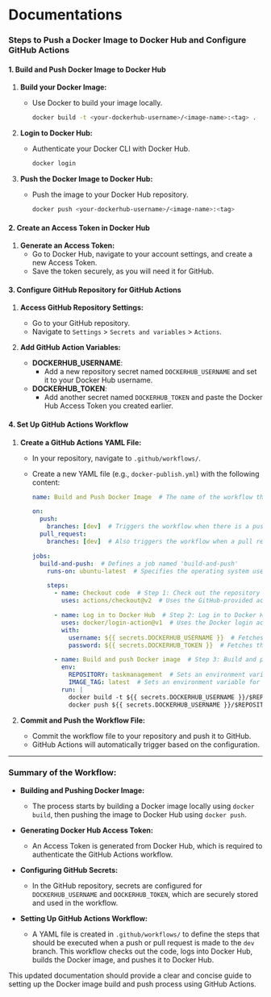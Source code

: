 # Documentations
### **Steps to Push a Docker Image to Docker Hub and Configure GitHub Actions**

#### **1. Build and Push Docker Image to Docker Hub**

1. **Build your Docker Image:**
   - Use Docker to build your image locally.
     ```bash
     docker build -t <your-dockerhub-username>/<image-name>:<tag> .
     ```

2. **Login to Docker Hub:**
   - Authenticate your Docker CLI with Docker Hub.
     ```bash
     docker login
     ```

3. **Push the Docker Image to Docker Hub:**
   - Push the image to your Docker Hub repository.
     ```bash
     docker push <your-dockerhub-username>/<image-name>:<tag>
     ```

#### **2. Create an Access Token in Docker Hub**

1. **Generate an Access Token:**
   - Go to Docker Hub, navigate to your account settings, and create a new Access Token.
   - Save the token securely, as you will need it for GitHub.

#### **3. Configure GitHub Repository for GitHub Actions**

1. **Access GitHub Repository Settings:**
   - Go to your GitHub repository.
   - Navigate to `Settings` > `Secrets and variables` > `Actions`.

2. **Add GitHub Action Variables:**
   - **DOCKERHUB_USERNAME**:
     - Add a new repository secret named `DOCKERHUB_USERNAME` and set it to your Docker Hub username.
   - **DOCKERHUB_TOKEN**:
     - Add another secret named `DOCKERHUB_TOKEN` and paste the Docker Hub Access Token you created earlier.

#### **4. Set Up GitHub Actions Workflow**

1. **Create a GitHub Actions YAML File:**
   - In your repository, navigate to `.github/workflows/`.
   - Create a new YAML file (e.g., `docker-publish.yml`) with the following content:

     ```yaml
     name: Build and Push Docker Image  # The name of the workflow that appears in the GitHub Actions UI

     on:
       push:
         branches: [dev]  # Triggers the workflow when there is a push to the 'dev' branch
       pull_request:
         branches: [dev]  # Also triggers the workflow when a pull request targets the 'dev' branch

     jobs:
       build-and-push:  # Defines a job named 'build-and-push'
         runs-on: ubuntu-latest  # Specifies the operating system used by the runner (latest Ubuntu version)

         steps:
           - name: Checkout code  # Step 1: Check out the repository code
             uses: actions/checkout@v2  # Uses the GitHub-provided action to check out the latest code

           - name: Log in to Docker Hub  # Step 2: Log in to Docker Hub
             uses: docker/login-action@v1  # Uses the Docker login action provided by Docker
             with:
               username: ${{ secrets.DOCKERHUB_USERNAME }}  # Fetches the Docker Hub username from GitHub Secrets
               password: ${{ secrets.DOCKERHUB_TOKEN }}  # Fetches the Docker Hub access token from GitHub Secrets

           - name: Build and push Docker image  # Step 3: Build and push the Docker image
             env:
               REPOSITORY: taskmanagement  # Sets an environment variable for the Docker repository name
               IMAGE_TAG: latest  # Sets an environment variable for the Docker image tag
             run: |
               docker build -t ${{ secrets.DOCKERHUB_USERNAME }}/$REPOSITORY:$IMAGE_TAG .  # Builds the Docker image and tags it with the repository name and 'latest' tag
               docker push ${{ secrets.DOCKERHUB_USERNAME }}/$REPOSITORY:$IMAGE_TAG  # Pushes the tagged image to Docker Hub
     ```

2. **Commit and Push the Workflow File:**
   - Commit the workflow file to your repository and push it to GitHub.
   - GitHub Actions will automatically trigger based on the configuration.

---

### **Summary of the Workflow:**

- **Building and Pushing Docker Image:**
  - The process starts by building a Docker image locally using `docker build`, then pushing the image to Docker Hub using `docker push`.

- **Generating Docker Hub Access Token:**
  - An Access Token is generated from Docker Hub, which is required to authenticate the GitHub Actions workflow.

- **Configuring GitHub Secrets:**
  - In the GitHub repository, secrets are configured for `DOCKERHUB_USERNAME` and `DOCKERHUB_TOKEN`, which are securely stored and used in the workflow.

- **Setting Up GitHub Actions Workflow:**
  - A YAML file is created in `.github/workflows/` to define the steps that should be executed when a push or pull request is made to the `dev` branch. This workflow checks out the code, logs into Docker Hub, builds the Docker image, and pushes it to Docker Hub.

This updated documentation should provide a clear and concise guide to setting up the Docker image build and push process using GitHub Actions.
